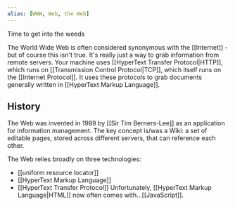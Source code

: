 ```yaml
---
alias: [WWW, Web, the Web]
---
```


Time to get into the weeds

The World Wide Web is often considered synonymous with the [[Internet]] - but of course this isn't true. It's really just a way to grab information from remote servers. Your machine uses [[HyperText Transfer Protocol|HTTP]], which runs on [[Transmission Control Protocol|TCP]], which itself runs on the [[Internet Protocol]]. It uses these protocols to grab documents generally written in [[HyperText Markup Language]].

## History
The Web was invented in 1989 by [[Sir Tim Berners-Lee]] as an application for information management. The key concept is/was a Wiki: a set of editable pages, stored across different servers, that can reference each other. 

The Web relies broadly on three technologies:
- [[uniform resource locator]]
- [[HyperText Markup Language]]
- [[HyperText Transfer Protocol]]
Unfortunately, [[HyperText Markup Language|HTML]] now often comes with...[[JavaScript]].